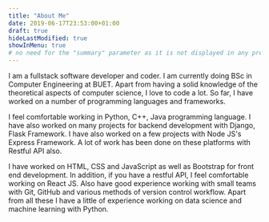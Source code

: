 ```yaml
---
title: "About Me"
date: 2019-06-17T23:53:00+01:00
draft: true
hideLastModified: true
showInMenu: true
# no need for the "summary" parameter as it is not displayed in any previews
---
```


I am a fullstack software developer and coder. I am currently doing BSc in Computer Engineering at BUET. Apart from having a solid knowledge of the theoretical aspects of computer science, I love to code a lot. So far, I have worked on a number of programming languages ​​and frameworks.

I feel comfortable working in Python, C++, Java programming language. I have also worked on many projects for backend development with Django, Flask Framework. I have also worked on a few projects with Node JS's Express Framework. A lot of work has been done on these platforms with Restful API also.

I have worked on HTML, CSS and JavaScript as well as Bootstrap for front end development. In addition, if you have a restful API, I feel comfortable working on React JS. Also have good experience working with small teams with Git, GitHub and various methods of version control workflow. Apart from all these I have a little of experience working on data science and machine learning with Python.